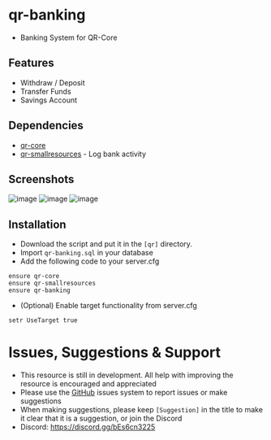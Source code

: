 # qr-banking
- Banking System for QR-Core

## Features
- Withdraw / Deposit
- Transfer Funds
- Savings Account

## Dependencies
- [qr-core](https://github.com/QRCore-framework/qb-core)
- [qr-smallresources](https://github.com/QRCore-RedM-Re/qr-smallresources) - Log bank activity

## Screenshots
![image](https://user-images.githubusercontent.com/101474430/232979374-0b8dca96-3991-47d5-8002-e4e68d4a5a75.png)
![image](https://user-images.githubusercontent.com/101474430/232979409-1dd9def9-3d09-4149-9748-ef2c0ace766e.png)
![image](https://user-images.githubusercontent.com/101474430/232979443-d1ba5ee2-8441-4da9-b0d0-71e04e03656e.png)

## Installation
- Download the script and put it in the `[qr]` directory.
- Import `qr-banking.sql` in your database
- Add the following code to your server.cfg
```
ensure qr-core
ensure qr-smallresources
ensure qr-banking
```
- (Optional) Enable target functionality from server.cfg
```
setr UseTarget true
```

# Issues, Suggestions & Support
* This resource is still in development. All help with improving the resource is encouraged and appreciated
* Please use the [GitHub](https://github.com/QRCore-RedM-Re) issues system to report issues or make suggestions
* When making suggestions, please keep `[Suggestion]` in the title to make it clear that it is a suggestion, or join the Discord
* Discord: https://discord.gg/bEs6cn3225